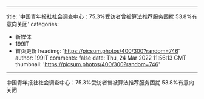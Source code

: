 
---
title: '中国青年报社社会调查中心：75.3%受访者曾被算法推荐服务困扰 53.8%有意向关闭'
categories: 
 - 新媒体
 - 199IT
 - 首页更新
headimg: 'https://picsum.photos/400/300?random=746'
author: 199IT
comments: false
date: Thu, 24 Mar 2022 11:56:13 GMT
thumbnail: 'https://picsum.photos/400/300?random=746'
---

<div>   
中国青年报社社会调查中心：75.3%受访者曾被算法推荐服务困扰 53.8%有意向关闭  
</div>
            